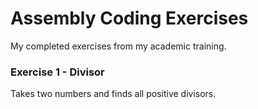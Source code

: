 # Assembly Coding Exercises

My completed exercises from my academic training.

### Exercise 1 - Divisor
Takes two numbers and finds all positive divisors.
